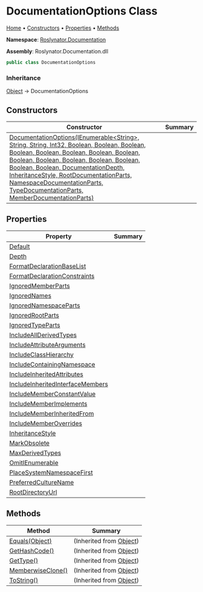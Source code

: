 <a name="_top"></a>

# DocumentationOptions Class

[Home](../../../README.md#_top) &#x2022; [Constructors](#constructors) &#x2022; [Properties](#properties) &#x2022; [Methods](#methods)

**Namespace**: [Roslynator.Documentation](../README.md#_top)

**Assembly**: Roslynator\.Documentation\.dll

```csharp
public class DocumentationOptions
```

### Inheritance

[Object](https://docs.microsoft.com/en-us/dotnet/api/system.object) &#x2192; DocumentationOptions

## Constructors

| Constructor | Summary |
| ----------- | ------- |
| [DocumentationOptions(IEnumerable\<String>, String, String, Int32, Boolean, Boolean, Boolean, Boolean, Boolean, Boolean, Boolean, Boolean, Boolean, Boolean, Boolean, Boolean, Boolean, Boolean, Boolean, DocumentationDepth, InheritanceStyle, RootDocumentationParts, NamespaceDocumentationParts, TypeDocumentationParts, MemberDocumentationParts)](-ctor/README.md#_top) | |

## Properties

| Property | Summary |
| -------- | ------- |
| [Default](Default/README.md#_top) | |
| [Depth](Depth/README.md#_top) | |
| [FormatDeclarationBaseList](FormatDeclarationBaseList/README.md#_top) | |
| [FormatDeclarationConstraints](FormatDeclarationConstraints/README.md#_top) | |
| [IgnoredMemberParts](IgnoredMemberParts/README.md#_top) | |
| [IgnoredNames](IgnoredNames/README.md#_top) | |
| [IgnoredNamespaceParts](IgnoredNamespaceParts/README.md#_top) | |
| [IgnoredRootParts](IgnoredRootParts/README.md#_top) | |
| [IgnoredTypeParts](IgnoredTypeParts/README.md#_top) | |
| [IncludeAllDerivedTypes](IncludeAllDerivedTypes/README.md#_top) | |
| [IncludeAttributeArguments](IncludeAttributeArguments/README.md#_top) | |
| [IncludeClassHierarchy](IncludeClassHierarchy/README.md#_top) | |
| [IncludeContainingNamespace](IncludeContainingNamespace/README.md#_top) | |
| [IncludeInheritedAttributes](IncludeInheritedAttributes/README.md#_top) | |
| [IncludeInheritedInterfaceMembers](IncludeInheritedInterfaceMembers/README.md#_top) | |
| [IncludeMemberConstantValue](IncludeMemberConstantValue/README.md#_top) | |
| [IncludeMemberImplements](IncludeMemberImplements/README.md#_top) | |
| [IncludeMemberInheritedFrom](IncludeMemberInheritedFrom/README.md#_top) | |
| [IncludeMemberOverrides](IncludeMemberOverrides/README.md#_top) | |
| [InheritanceStyle](InheritanceStyle/README.md#_top) | |
| [MarkObsolete](MarkObsolete/README.md#_top) | |
| [MaxDerivedTypes](MaxDerivedTypes/README.md#_top) | |
| [OmitIEnumerable](OmitIEnumerable/README.md#_top) | |
| [PlaceSystemNamespaceFirst](PlaceSystemNamespaceFirst/README.md#_top) | |
| [PreferredCultureName](PreferredCultureName/README.md#_top) | |
| [RootDirectoryUrl](RootDirectoryUrl/README.md#_top) | |

## Methods

| Method | Summary |
| ------ | ------- |
| [Equals(Object)](https://docs.microsoft.com/en-us/dotnet/api/system.object.equals) |  \(Inherited from [Object](https://docs.microsoft.com/en-us/dotnet/api/system.object)\) |
| [GetHashCode()](https://docs.microsoft.com/en-us/dotnet/api/system.object.gethashcode) |  \(Inherited from [Object](https://docs.microsoft.com/en-us/dotnet/api/system.object)\) |
| [GetType()](https://docs.microsoft.com/en-us/dotnet/api/system.object.gettype) |  \(Inherited from [Object](https://docs.microsoft.com/en-us/dotnet/api/system.object)\) |
| [MemberwiseClone()](https://docs.microsoft.com/en-us/dotnet/api/system.object.memberwiseclone) |  \(Inherited from [Object](https://docs.microsoft.com/en-us/dotnet/api/system.object)\) |
| [ToString()](https://docs.microsoft.com/en-us/dotnet/api/system.object.tostring) |  \(Inherited from [Object](https://docs.microsoft.com/en-us/dotnet/api/system.object)\) |

